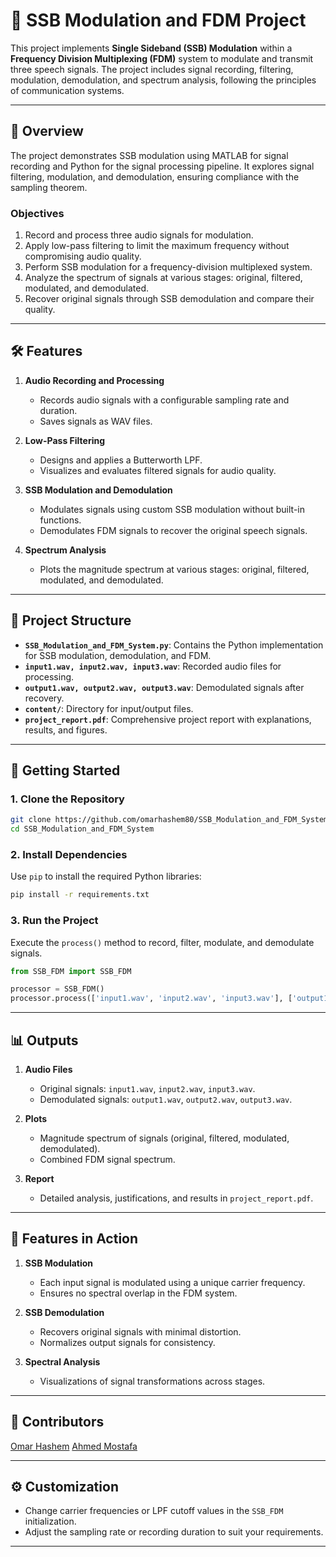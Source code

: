 # 📡 **SSB Modulation and FDM Project**  

This project implements **Single Sideband (SSB) Modulation** within a **Frequency Division Multiplexing (FDM)** system to modulate and transmit three speech signals. The project includes signal recording, filtering, modulation, demodulation, and spectrum analysis, following the principles of communication systems.  

---

## 📜 **Overview**  

The project demonstrates SSB modulation using MATLAB for signal recording and Python for the signal processing pipeline. It explores signal filtering, modulation, and demodulation, ensuring compliance with the sampling theorem.  

### **Objectives**  

1. Record and process three audio signals for modulation.  
2. Apply low-pass filtering to limit the maximum frequency without compromising audio quality.  
3. Perform SSB modulation for a frequency-division multiplexed system.  
4. Analyze the spectrum of signals at various stages: original, filtered, modulated, and demodulated.  
5. Recover original signals through SSB demodulation and compare their quality.  

---

## 🛠️ **Features**  

1. **Audio Recording and Processing**  
   - Records audio signals with a configurable sampling rate and duration.  
   - Saves signals as WAV files.  

2. **Low-Pass Filtering**  
   - Designs and applies a Butterworth LPF.  
   - Visualizes and evaluates filtered signals for audio quality.  

3. **SSB Modulation and Demodulation**  
   - Modulates signals using custom SSB modulation without built-in functions.  
   - Demodulates FDM signals to recover the original speech signals.  

4. **Spectrum Analysis**  
   - Plots the magnitude spectrum at various stages: original, filtered, modulated, and demodulated.  

---

## 📁 **Project Structure**  

- **`SSB_Modulation_and_FDM_System.py`**: Contains the Python implementation for SSB modulation, demodulation, and FDM.  
- **`input1.wav, input2.wav, input3.wav`**: Recorded audio files for processing.  
- **`output1.wav, output2.wav, output3.wav`**: Demodulated signals after recovery.  
- **`content/`**: Directory for input/output files.  
- **`project_report.pdf`**: Comprehensive project report with explanations, results, and figures.  

---

## 🚀 **Getting Started**  

### **1. Clone the Repository**  
```bash  
git clone https://github.com/omarhashem80/SSB_Modulation_and_FDM_System.git
cd SSB_Modulation_and_FDM_System
```  

### **2. Install Dependencies**  
Use `pip` to install the required Python libraries:  
```bash  
pip install -r requirements.txt  
```  

### **3. Run the Project**  
Execute the `process()` method to record, filter, modulate, and demodulate signals.  
```python  
from SSB_FDM import SSB_FDM  

processor = SSB_FDM()  
processor.process(['input1.wav', 'input2.wav', 'input3.wav'], ['output1.wav', 'output2.wav', 'output3.wav'])  
```  

---

## 📊 **Outputs**  

1. **Audio Files**  
   - Original signals: `input1.wav`, `input2.wav`, `input3.wav`.  
   - Demodulated signals: `output1.wav`, `output2.wav`, `output3.wav`.  

2. **Plots**  
   - Magnitude spectrum of signals (original, filtered, modulated, demodulated).  
   - Combined FDM signal spectrum.  

3. **Report**  
   - Detailed analysis, justifications, and results in `project_report.pdf`.  

---

## 🌟 **Features in Action**  

1. **SSB Modulation**  
   - Each input signal is modulated using a unique carrier frequency.  
   - Ensures no spectral overlap in the FDM system.  

2. **SSB Demodulation**  
   - Recovers original signals with minimal distortion.  
   - Normalizes output signals for consistency.  

3. **Spectral Analysis**  
   - Visualizations of signal transformations across stages.  

---

## 🤝 **Contributors**  

[Omar Hashem](https://github.com/omarhashem80)
[Ahmed Mostafa](https://github.com/New-pro125)

---

## ⚙️ **Customization**  

- Change carrier frequencies or LPF cutoff values in the `SSB_FDM` initialization.  
- Adjust the sampling rate or recording duration to suit your requirements.  

---
